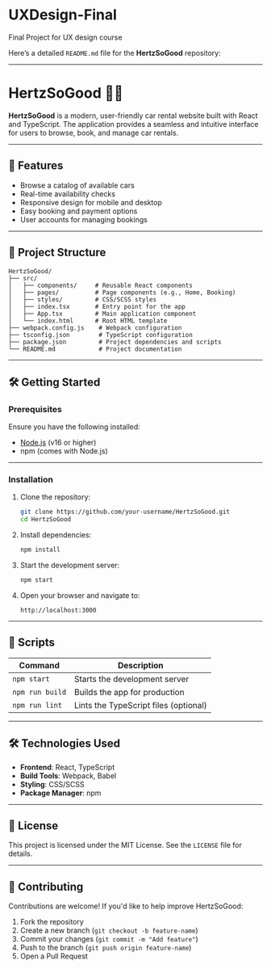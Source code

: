 # UXDesign-Final
Final Project for UX design course

Here’s a detailed `README.md` file for the **HertzSoGood** repository:

---

# HertzSoGood 🚗✨  
**HertzSoGood** is a modern, user-friendly car rental website built with React and TypeScript. The application provides a seamless and intuitive interface for users to browse, book, and manage car rentals.  

---

## 🚀 Features  
- Browse a catalog of available cars  
- Real-time availability checks  
- Responsive design for mobile and desktop  
- Easy booking and payment options  
- User accounts for managing bookings  

---

## 📂 Project Structure  
```
HertzSoGood/
├── src/
│   ├── components/     # Reusable React components
│   ├── pages/          # Page components (e.g., Home, Booking)
│   ├── styles/         # CSS/SCSS styles
│   ├── index.tsx       # Entry point for the app
│   ├── App.tsx         # Main application component
│   └── index.html      # Root HTML template
├── webpack.config.js    # Webpack configuration
├── tsconfig.json        # TypeScript configuration
├── package.json         # Project dependencies and scripts
└── README.md            # Project documentation
```

---

## 🛠️ Getting Started  

### Prerequisites  
Ensure you have the following installed:  
- [Node.js](https://nodejs.org/) (v16 or higher)  
- npm (comes with Node.js)  

---

### Installation  

1. Clone the repository:  
   ```bash
   git clone https://github.com/your-username/HertzSoGood.git
   cd HertzSoGood
   ```

2. Install dependencies:  
   ```bash
   npm install
   ```

3. Start the development server:  
   ```bash
   npm start
   ```

4. Open your browser and navigate to:  
   ```
   http://localhost:3000
   ```

---

## 📄 Scripts  

| Command           | Description                                |
|-------------------|--------------------------------------------|
| `npm start`       | Starts the development server             |
| `npm run build`   | Builds the app for production             |
| `npm run lint`    | Lints the TypeScript files (optional)     |

---

## 🛠️ Technologies Used  

- **Frontend**: React, TypeScript  
- **Build Tools**: Webpack, Babel  
- **Styling**: CSS/SCSS  
- **Package Manager**: npm  

---

## 📜 License  
This project is licensed under the MIT License. See the `LICENSE` file for details.

---

## 🤝 Contributing  

Contributions are welcome! If you'd like to help improve HertzSoGood:  

1. Fork the repository  
2. Create a new branch (`git checkout -b feature-name`)  
3. Commit your changes (`git commit -m "Add feature"`)  
4. Push to the branch (`git push origin feature-name`)  
5. Open a Pull Request  



